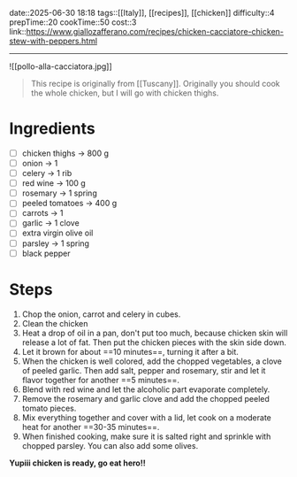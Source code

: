 date::2025-06-30 18:18
tags::[[Italy]], [[recipes]], [[chicken]]
difficulty::4
prepTime::20
cookTime::50
cost::3
link::https://www.giallozafferano.com/recipes/chicken-cacciatore-chicken-stew-with-peppers.html

---
![[pollo-alla-cacciatora.jpg]]

> This recipe is originally from [[Tuscany]]. Originally you should cook the whole chicken, but I will go with chicken thighs.
# Ingredients
- [ ] chicken thighs -> 800 g
- [ ] onion -> 1
- [ ] celery -> 1 rib
- [ ] red wine -> 100 g
- [ ] rosemary -> 1 spring
- [ ] peeled tomatoes -> 400 g
- [ ] carrots -> 1
- [ ] garlic -> 1 clove
- [ ] extra virgin olive oil
- [ ] parsley -> 1 spring
- [ ] black pepper
# Steps
1. Chop the onion, carrot and celery in cubes.
2. Clean the chicken
3. Heat a drop of oil in a pan, don't put too much, because chicken skin will release a lot of fat. Then put the chicken pieces with the skin side down.
4. Let it brown for about ==10 minutes==, turning it after a bit. 
5. When the chicken is well colored, add the chopped vegetables, a clove of peeled garlic. Then add salt, pepper and rosemary, stir and let it flavor together for another ==5 minutes==.
6. Blend with red wine and let the alcoholic part evaporate completely.
7. Remove the rosemary and garlic clove and add the chopped peeled tomato pieces.
8. Mix everything together and cover with a lid, let cook on a moderate heat for another ==30-35 minutes==. 
9. When finished cooking, make sure it is salted right and sprinkle with chopped parsley. You can also add some olives.

**Yupiii chicken is ready, go eat hero!!**
